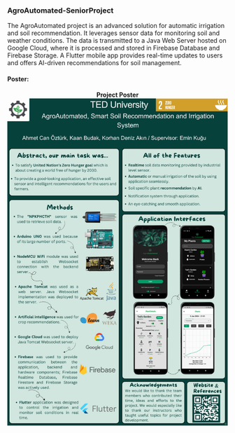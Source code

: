### AgroAutomated-SeniorProject

The AgroAutomated project is an advanced solution for automatic irrigation and soil recommendation. It leverages sensor data for monitoring soil and weather conditions. The data is transmitted to a Java Web Server hosted on Google Cloud, where it is processed and stored in Firebase Database and Firebase Storage. A Flutter mobile app provides real-time updates to users and offers AI-driven recommendations for soil management.

#### Poster:
<p align="center">
  <strong>Project Poster</strong><br/>
  <img src="https://github.com/ahmetcann0/AgroAutomated-SeniorProject/blob/main/poster_agroautomated.png" alt="Project Poster" width="600"/>
</p>
